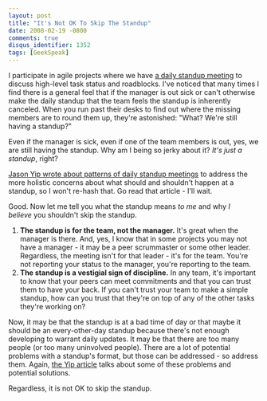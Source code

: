 ```yaml
---
layout: post
title: "It's Not OK To Skip The Standup"
date: 2008-02-19 -0800
comments: true
disqus_identifier: 1352
tags: [GeekSpeak]
---
```

I participate in agile projects where we have [a daily standup
meeting](http://www.mountaingoatsoftware.com/daily_scrum) to discuss
high-level task status and roadblocks. I've noticed that many times I
find there is a general feel that if the manager is out sick or can't
otherwise make the daily standup that the team feels the standup is
inherently canceled. When you run past their desks to find out where the
missing members are to round them up, they're astonished: "What? We're
still having a standup?"

Even if the manager is sick, even if one of the team members is out,
yes, we are still having the standup. Why am I being so jerky about it?
*It's just a standup*, right?

[Jason Yip wrote about patterns of daily standup
meetings](http://martinfowler.com/articles/itsNotJustStandingUp.html) to
address the more holistic concerns about what should and shouldn't
happen at a standup, so I won't re-hash that. Go read that article -
I'll wait.

Good. Now let me tell you what the standup means *to me* and why *I
believe* you shouldn't skip the standup.

1.  **The standup is for the team, not the manager.** It's great when
    the manager is there. And, yes, I know that in some projects you may
    not have a manager - it may be a peer scrummaster or some other
    leader. Regardless, the meeting isn't for that leader - it's for the
    team. You're not reporting your status to the manager, you're
    reporting to the team.
2.  **The standup is a vestigial sign of discipline.** In any team, it's
    important to know that your peers can meet commitments and that you
    can trust them to have your back. If you can't trust your team
    to make a simple standup, how can you trust that they're on top of
    any of the other tasks they're working on?

Now, it may be that the standup is at a bad time of day or that maybe it
should be an every-other-day standup because there's not enough
developing to warrant daily updates. It may be that there are too many
people (or too many uninvolved people). There are a lot of potential
problems with a standup's format, but those can be addressed - so
address them. Again, [the Yip
article](http://martinfowler.com/articles/itsNotJustStandingUp.html)
talks about some of these problems and potential solutions.

Regardless, it is not OK to skip the standup.

